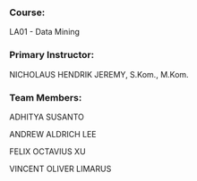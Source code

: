 ### Course:

LA01 - Data Mining

### Primary Instructor:

NICHOLAUS HENDRIK JEREMY, S.Kom., M.Kom.

### Team Members:

ADHITYA SUSANTO

ANDREW ALDRICH LEE

FELIX OCTAVIUS XU

VINCENT OLIVER LIMARUS
